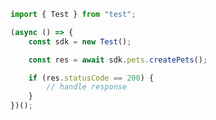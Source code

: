 <!-- Start SDK Example Usage -->
```typescript
import { Test } from "test";

(async () => {
    const sdk = new Test();

    const res = await sdk.pets.createPets();

    if (res.statusCode == 200) {
        // handle response
    }
})();

```
<!-- End SDK Example Usage -->